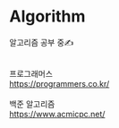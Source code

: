 # Algorithm
알고리즘 공부 중✍

<br>프로그래머스
<br>https://programmers.co.kr/
<br>
<br>백준 알고리즘
<br>https://www.acmicpc.net/
